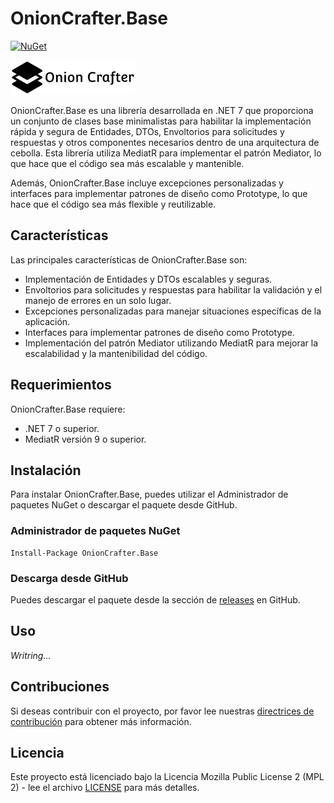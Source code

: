 
# OnionCrafter.Base

[![NuGet](https://img.shields.io/nuget/v/OnionCrafter.Base.svg)](https://www.nuget.org/packages/OnionCrafter.Base/)

![](https://github.com/Dtopiast/OnionCrafter.Base/blob/main/Images/Logo.png)

OnionCrafter.Base es una librería desarrollada en .NET 7 que proporciona un conjunto de clases base minimalistas para habilitar la implementación rápida y segura de Entidades, DTOs, Envoltorios para solicitudes y respuestas y otros componentes necesarios dentro de una arquitectura de cebolla. Esta librería utiliza MediatR para implementar el patrón Mediator, lo que hace que el código sea más escalable y mantenible.

Además, OnionCrafter.Base incluye excepciones personalizadas y interfaces para implementar patrones de diseño como Prototype, lo que hace que el código sea más flexible y reutilizable.

## Características

Las principales características de OnionCrafter.Base son:

- Implementación de Entidades y DTOs escalables y seguras.
- Envoltorios para solicitudes y respuestas para habilitar la validación y el manejo de errores en un solo lugar.
- Excepciones personalizadas para manejar situaciones específicas de la aplicación.
- Interfaces para implementar patrones de diseño como Prototype.
- Implementación del patrón Mediator utilizando MediatR para mejorar la escalabilidad y la mantenibilidad del código.


## Requerimientos

OnionCrafter.Base requiere:

- .NET 7 o superior.
- MediatR versión 9 o superior.

## Instalación

Para instalar OnionCrafter.Base, puedes utilizar el Administrador de paquetes NuGet o descargar el paquete desde GitHub.

### Administrador de paquetes NuGet

```
Install-Package OnionCrafter.Base
```

### Descarga desde GitHub

Puedes descargar el paquete desde la sección de [releases](https://github.com/Dtopiast/onioncrafter.base/releases) en GitHub.

## Uso

_Writring..._

## Contribuciones

Si deseas contribuir con el proyecto, por favor lee nuestras [directrices de contribución](CONTRIBUTING.md) para obtener más información.

## Licencia

Este proyecto está licenciado bajo la Licencia Mozilla Public License 2 (MPL 2) - lee el archivo [LICENSE](LICENSE)
 para más detalles.
